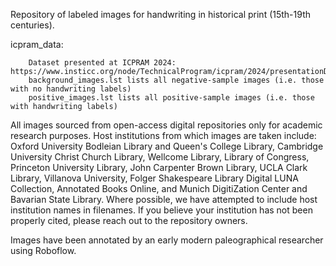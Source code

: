 Repository of labeled images for handwriting in historical print (15th-19th centuries).

icpram_data:

        Dataset presented at ICPRAM 2024: https://www.insticc.org/node/TechnicalProgram/icpram/2024/presentationDetails/123656
        background_images.lst lists all negative-sample images (i.e. those with no handwriting labels)
        positive_images.lst lists all positive-sample images (i.e. those with handwriting labels)


All images sourced from open-access digital repositories only for academic research purposes. Host institutions from which images are taken include: Oxford University Bodleian Library and Queen's College Library, Cambridge University Christ Church Library, Wellcome Library, Library of Congress, Princeton University Library, John Carpenter Brown Library, UCLA Clark Library, Villanova University, Folger Shakespeare Library Digital LUNA Collection, Annotated Books Online, and Munich DigitiZation Center and Bavarian State Library. Where possible, we have attempted to include host institution names in filenames. If you believe your institution has not been properly cited, please reach out to the repository owners.

Images have been annotated by an early modern paleographical researcher using Roboflow.
